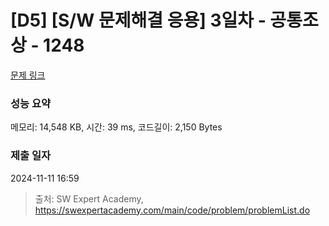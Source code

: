 # [D5] [S/W 문제해결 응용] 3일차 - 공통조상 - 1248 

[문제 링크](https://swexpertacademy.com/main/code/problem/problemDetail.do?contestProbId=AV15PTkqAPYCFAYD) 

### 성능 요약

메모리: 14,548 KB, 시간: 39 ms, 코드길이: 2,150 Bytes

### 제출 일자

2024-11-11 16:59



> 출처: SW Expert Academy, https://swexpertacademy.com/main/code/problem/problemList.do